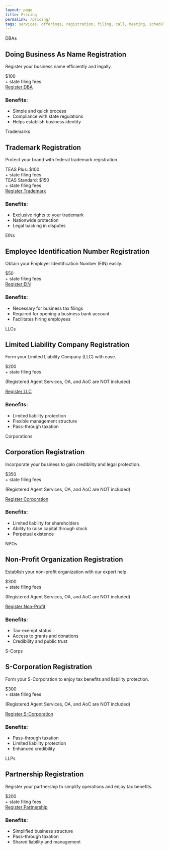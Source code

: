```yaml
---
layout: page
title: Pricing
permalink: /pricing/
tags: services, offerings, registration, filing, call, meeting, schedule, message, registration, business, llc, sole-proprietorship, partnership, corporation
---
```



<link rel="stylesheet" href="{{ '/assets/css/pricing.css' | relative_url }}">

<div class="pricing-container">
    <div class="pricing-card">
        <div class="card-abbreviation">DBAs</div>
        <h2>Doing Business As Name Registration</h2>
        <p>Register your business name efficiently and legally.</p>
        <div class="price">$100</div>
        <div class="disclaimer">+ state filing fees</div>
        <a href="https://www.businessinitiative.org/services/dba-registration/" class="cta-button">Register DBA</a>
        <h3>Benefits:</h3>
        <ul>
            <li>Simple and quick process</li>
            <li>Compliance with state regulations</li>
            <li>Helps establish business identity</li>
        </ul>
    </div>
    <div class="pricing-card">
        <div class="card-abbreviation">Trademarks</div>
        <h2>Trademark Registration</h2>
        <p>Protect your brand with federal trademark registration.</p>
        <div class="price">TEAS Plus: $100</div>
        <div class="disclaimer">+ state filing fees</div>
        <div class="price">TEAS Standard: $150</div>
        <div class="disclaimer">+ state filing fees</div>
        <a href="https://www.businessinitiative.org/services/trademark-registration/" class="cta-button">Register Trademark</a>
        <h3>Benefits:</h3>
        <ul>
            <li>Exclusive rights to your trademark</li>
            <li>Nationwide protection</li>
            <li>Legal backing in disputes</li>
        </ul>
    </div>
    <div class="pricing-card">
        <div class="card-abbreviation">EINs</div>
        <h2>Employee Identification Number Registration</h2>
        <p>Obtain your Employer Identification Number (EIN) easily.</p>
        <div class="price">$50</div>
        <div class="disclaimer">+ state filing fees</div>
        <a href="https://www.businessinitiative.org/services/ein-registration/" class="cta-button">Register EIN</a>
        <h3>Benefits:</h3>
        <ul>
            <li>Necessary for business tax filings</li>
            <li>Required for opening a business bank account</li>
            <li>Facilitates hiring employees</li>
        </ul>
    </div>
    <div class="pricing-card">
        <div class="card-abbreviation">LLCs</div>
        <h2>Limited Liability Company Registration</h2>
        <p>Form your Limited Liability Company (LLC) with ease.</p>
        <div class="price">$200</div>
        <div class="disclaimer">+ state filing fees</div>
        <p class="note">(Registered Agent Services, OA, and AoC are NOT included)</p>
        <a href="https://www.businessinitiative.org/services/llc-registration/" class="cta-button">Register LLC</a>
        <h3>Benefits:</h3>
        <ul>
            <li>Limited liability protection</li>
            <li>Flexible management structure</li>
            <li>Pass-through taxation</li>
        </ul>
    </div>
    <div class="pricing-card">
        <div class="card-abbreviation">Corporations</div>
        <h2>Corporation Registration</h2>
        <p>Incorporate your business to gain credibility and legal protection.</p>
        <div class="price">$350</div>
        <div class="disclaimer">+ state filing fees</div>
        <p class="note">(Registered Agent Services, OA, and AoC are NOT included)</p>
        <a href="https://www.businessinitiative.org/services/corporation-registration/" class="cta-button">Register Corporation</a>
        <h3>Benefits:</h3>
        <ul>
            <li>Limited liability for shareholders</li>
            <li>Ability to raise capital through stock</li>
            <li>Perpetual existence</li>
        </ul>
    </div>
    <div class="pricing-card">
        <div class="card-abbreviation">NPOs</div>
        <h2>Non-Profit Organization Registration</h2>
        <p>Establish your non-profit organization with our expert help.</p>
        <div class="price">$300</div>
        <div class="disclaimer">+ state filing fees</div>
        <p class="note">(Registered Agent Services, OA, and AoC are NOT included)</p>
        <a href="https://www.businessinitiative.org/services/non-profit-registration/" class="cta-button">Register Non-Profit</a>
        <h3>Benefits:</h3>
        <ul>
            <li>Tax-exempt status</li>
            <li>Access to grants and donations</li>
            <li>Credibility and public trust</li>
        </ul>
    </div>
    <div class="pricing-card">
        <div class="card-abbreviation">S-Corps</div>
        <h2>S-Corporation Registration</h2>
        <p>Form your S-Corporation to enjoy tax benefits and liability protection.</p>
        <div class="price">$300</div>
        <div class="disclaimer">+ state filing fees</div>
        <p class="note">(Registered Agent Services, OA, and AoC are NOT included)</p>
        <a href="https://www.businessinitiative.org/services/s-corporation-registration/" class="cta-button">Register S-Corporation</a>
        <h3>Benefits:</h3>
        <ul>
            <li>Pass-through taxation</li>
            <li>Limited liability protection</li>
            <li>Enhanced credibility</li>
        </ul>
    </div>
    <div class="pricing-card">
        <div class="card-abbreviation">LLPs</div>
        <h2>Partnership Registration</h2>
        <p>Register your partnership to simplify operations and enjoy tax benefits.</p>
        <div class="price">$200</div>
        <div class="disclaimer">+ state filing fees</div>
        <a href="https://www.businessinitiative.org/services/partnership-registration/" class="cta-button">Register Partnership</a>
        <h3>Benefits:</h3>
        <ul>
            <li>Simplified business structure</li>
            <li>Pass-through taxation</li>
            <li>Shared liability and management</li>
        </ul>
    </div>
</div>

<!-- Calendly inline widget begin -->
<div class="calendly-inline-widget" data-url="https://calendly.com/businessinitiative/30-minute-consultation-call" style="min-width:320px;height:700px;"></div>
<script type="text/javascript" src="https://assets.calendly.com/assets/external/widget.js" async></script>
<!-- Calendly inline widget end -->

